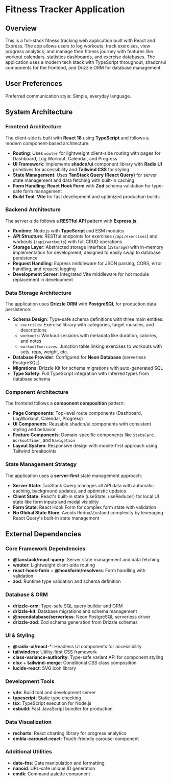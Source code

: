 # Fitness Tracker Application

## Overview

This is a full-stack fitness tracking web application built with React and Express. The app allows users to log workouts, track exercises, view progress analytics, and manage their fitness journey with features like workout calendars, statistics dashboards, and exercise databases. The application uses a modern tech stack with TypeScript throughout, shadcn/ui components for the frontend, and Drizzle ORM for database management.

## User Preferences

Preferred communication style: Simple, everyday language.

## System Architecture

### Frontend Architecture
The client-side is built with **React 18** using **TypeScript** and follows a modern component-based architecture:

- **Routing**: Uses `wouter` for lightweight client-side routing with pages for Dashboard, Log Workout, Calendar, and Progress
- **UI Framework**: Implements **shadcn/ui** component library with **Radix UI** primitives for accessibility and **Tailwind CSS** for styling
- **State Management**: Uses **TanStack Query (React Query)** for server state management and data fetching with built-in caching
- **Form Handling**: **React Hook Form** with **Zod** schema validation for type-safe form management
- **Build Tool**: **Vite** for fast development and optimized production builds

### Backend Architecture
The server-side follows a **RESTful API** pattern with **Express.js**:

- **Runtime**: Node.js with **TypeScript** and ESM modules
- **API Structure**: RESTful endpoints for exercises (`/api/exercises`) and workouts (`/api/workouts`) with full CRUD operations
- **Storage Layer**: Abstracted storage interface (`IStorage`) with in-memory implementation for development, designed to easily swap to database persistence
- **Request Handling**: Express middleware for JSON parsing, CORS, error handling, and request logging
- **Development Server**: Integrated Vite middleware for hot module replacement in development

### Data Storage Architecture
The application uses **Drizzle ORM** with **PostgreSQL** for production data persistence:

- **Schema Design**: Type-safe schema definitions with three main entities:
  - `exercises`: Exercise library with categories, target muscles, and descriptions
  - `workouts`: Workout sessions with metadata like duration, calories, and notes
  - `workoutExercises`: Junction table linking exercises to workouts with sets, reps, weight, etc.
- **Database Provider**: Configured for **Neon Database** (serverless PostgreSQL)
- **Migrations**: Drizzle Kit for schema migrations with auto-generated SQL
- **Type Safety**: Full TypeScript integration with inferred types from database schema

### Component Architecture
The frontend follows a **component composition** pattern:

- **Page Components**: Top-level route components (Dashboard, LogWorkout, Calendar, Progress)
- **UI Components**: Reusable shadcn/ui components with consistent styling and behavior
- **Feature Components**: Domain-specific components like `StatsCard`, `WorkoutTimer`, and `Navigation`
- **Layout System**: Responsive design with mobile-first approach using Tailwind breakpoints

### State Management Strategy
The application uses a **server-first** state management approach:

- **Server State**: TanStack Query manages all API data with automatic caching, background updates, and optimistic updates
- **Client State**: React's built-in state (useState, useReducer) for local UI state like form inputs and modal visibility
- **Form State**: React Hook Form for complex form state with validation
- **No Global State Store**: Avoids Redux/Zustand complexity by leveraging React Query's built-in state management

## External Dependencies

### Core Framework Dependencies
- **@tanstack/react-query**: Server state management and data fetching
- **wouter**: Lightweight client-side routing
- **react-hook-form** + **@hookform/resolvers**: Form handling with validation
- **zod**: Runtime type validation and schema definition

### Database & ORM
- **drizzle-orm**: Type-safe SQL query builder and ORM
- **drizzle-kit**: Database migrations and schema management
- **@neondatabase/serverless**: Neon PostgreSQL serverless driver
- **drizzle-zod**: Zod schema generation from Drizzle schemas

### UI & Styling
- **@radix-ui/react-***: Headless UI components for accessibility
- **tailwindcss**: Utility-first CSS framework
- **class-variance-authority**: Type-safe variant API for component styling
- **clsx** + **tailwind-merge**: Conditional CSS class composition
- **lucide-react**: SVG icon library

### Development Tools
- **vite**: Build tool and development server
- **typescript**: Static type checking
- **tsx**: TypeScript execution for Node.js
- **esbuild**: Fast JavaScript bundler for production

### Data Visualization
- **recharts**: React charting library for progress analytics
- **embla-carousel-react**: Touch-friendly carousel component

### Additional Utilities
- **date-fns**: Date manipulation and formatting
- **nanoid**: URL-safe unique ID generation
- **cmdk**: Command palette component